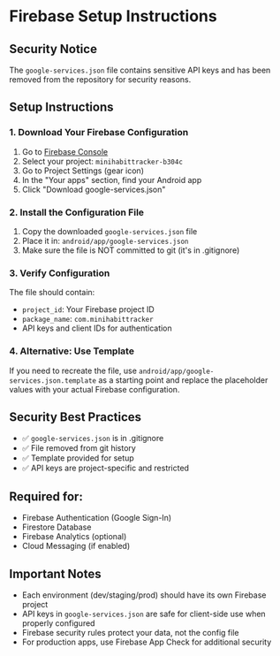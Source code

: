 # Firebase Setup Instructions

## Security Notice
The `google-services.json` file contains sensitive API keys and has been removed from the repository for security reasons.

## Setup Instructions

### 1. Download Your Firebase Configuration
1. Go to [Firebase Console](https://console.firebase.google.com/)
2. Select your project: `minihabittracker-b304c`
3. Go to Project Settings (gear icon)
4. In the "Your apps" section, find your Android app
5. Click "Download google-services.json"

### 2. Install the Configuration File
1. Copy the downloaded `google-services.json` file
2. Place it in: `android/app/google-services.json`
3. Make sure the file is NOT committed to git (it's in .gitignore)

### 3. Verify Configuration
The file should contain:
- `project_id`: Your Firebase project ID
- `package_name`: `com.minihabittracker`
- API keys and client IDs for authentication

### 4. Alternative: Use Template
If you need to recreate the file, use `android/app/google-services.json.template` as a starting point and replace the placeholder values with your actual Firebase configuration.

## Security Best Practices
- ✅ `google-services.json` is in .gitignore
- ✅ File removed from git history
- ✅ Template provided for setup
- ✅ API keys are project-specific and restricted

## Required for:
- Firebase Authentication (Google Sign-In)
- Firestore Database
- Firebase Analytics (optional)
- Cloud Messaging (if enabled)

## Important Notes
- Each environment (dev/staging/prod) should have its own Firebase project
- API keys in `google-services.json` are safe for client-side use when properly configured
- Firebase security rules protect your data, not the config file
- For production apps, use Firebase App Check for additional security